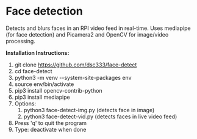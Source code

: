 # Face detection

Detects and blurs faces in an RPI video feed in real-time.  Uses mediapipe (for face detection) and Picamera2 and OpenCV for image/video processing.

**Installation Instructions:**
1. git clone https://github.com/dsc333/face-detect
2. cd face-detect
3. python3 -m venv --system-site-packages env
4. source env/bin/activate
5. pip3 install opencv-contrib-python
6. pip3 install mediapipe
7. Options:
   1. python3 face-detect-img.py (detects face in image)
   2.  python3 face-detect-vid.py (detects faces in live video feed) 
8. Press 'q' to quit the program
9. Type: deactivate when done
